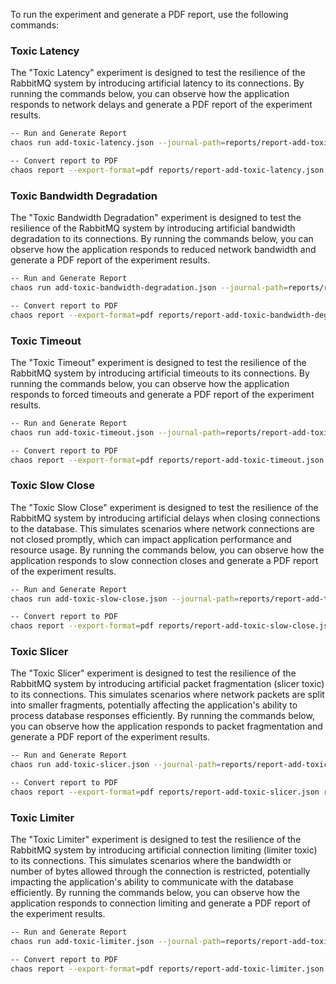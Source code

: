 To run the experiment and generate a PDF report, use the following commands:

### Toxic Latency
The "Toxic Latency" experiment is designed to test the resilience of the RabbitMQ system by introducing artificial latency to its connections. By running the commands below, you can observe how the application responds to network delays and generate a PDF report of the experiment results.

```bash
-- Run and Generate Report
chaos run add-toxic-latency.json --journal-path=reports/report-add-toxic-latency.json

-- Convert report to PDF
chaos report --export-format=pdf reports/report-add-toxic-latency.json reports/report-add-toxic-latency.pdf
```

### Toxic Bandwidth Degradation
The "Toxic Bandwidth Degradation" experiment is designed to test the resilience of the RabbitMQ system by introducing artificial bandwidth degradation to its connections. By running the commands below, you can observe how the application responds to reduced network bandwidth and generate a PDF report of the experiment results.

```bash
-- Run and Generate Report
chaos run add-toxic-bandwidth-degradation.json --journal-path=reports/report-add-toxic-bandwidth-degradation.json

-- Convert report to PDF
chaos report --export-format=pdf reports/report-add-toxic-bandwidth-degradation.json reports/report-add-toxic-bandwidth-degradation.pdf
```

### Toxic Timeout
The "Toxic Timeout" experiment is designed to test the resilience of the RabbitMQ system by introducing artificial timeouts to its connections. By running the commands below, you can observe how the application responds to forced timeouts and generate a PDF report of the experiment results.

```bash
-- Run and Generate Report
chaos run add-toxic-timeout.json --journal-path=reports/report-add-toxic-timeout.json

-- Convert report to PDF
chaos report --export-format=pdf reports/report-add-toxic-timeout.json reports/report-add-toxic-timeout.pdf
```

### Toxic Slow Close
The "Toxic Slow Close" experiment is designed to test the resilience of the RabbitMQ system by introducing artificial delays when closing connections to the database. This simulates scenarios where network connections are not closed promptly, which can impact application performance and resource usage. By running the commands below, you can observe how the application responds to slow connection closes and generate a PDF report of the experiment results.

```bash
-- Run and Generate Report
chaos run add-toxic-slow-close.json --journal-path=reports/report-add-toxic-slow-close.json

-- Convert report to PDF
chaos report --export-format=pdf reports/report-add-toxic-slow-close.json reports/report-add-toxic-slow-close.pdf
```

### Toxic Slicer
The "Toxic Slicer" experiment is designed to test the resilience of the RabbitMQ system by introducing artificial packet fragmentation (slicer toxic) to its connections. This simulates scenarios where network packets are split into smaller fragments, potentially affecting the application's ability to process database responses efficiently. By running the commands below, you can observe how the application responds to packet fragmentation and generate a PDF report of the experiment results.

```bash
-- Run and Generate Report
chaos run add-toxic-slicer.json --journal-path=reports/report-add-toxic-slicer.json

-- Convert report to PDF
chaos report --export-format=pdf reports/report-add-toxic-slicer.json reports/report-add-toxic-slicer.pdf
```

### Toxic Limiter
The "Toxic Limiter" experiment is designed to test the resilience of the RabbitMQ system by introducing artificial connection limiting (limiter toxic) to its connections. This simulates scenarios where the bandwidth or number of bytes allowed through the connection is restricted, potentially impacting the application's ability to communicate with the database efficiently. By running the commands below, you can observe how the application responds to connection limiting and generate a PDF report of the experiment results.

```bash
-- Run and Generate Report
chaos run add-toxic-limiter.json --journal-path=reports/report-add-toxic-limiter.json

-- Convert report to PDF
chaos report --export-format=pdf reports/report-add-toxic-limiter.json reports/report-add-toxic-limiter.pdf
```